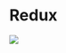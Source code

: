 # Redux

![](https://serving.photos.photobox.com/04508692b7fc53af0f4c733bf9f43f8d5e101c49e1122cf794d43d02279cecc47f3e5b3e.jpg)
